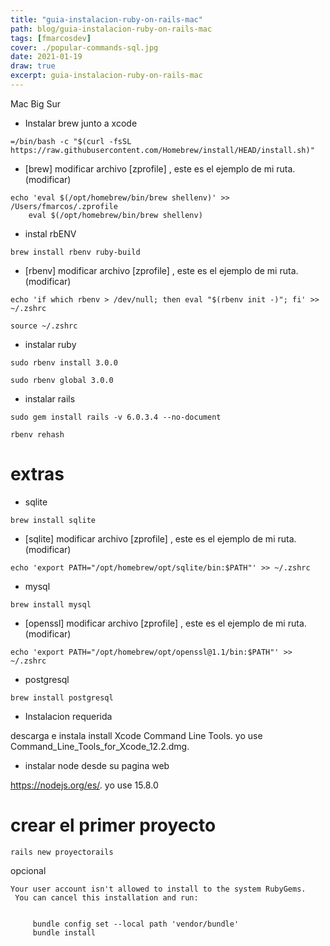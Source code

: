 ```yaml
---
title: "guia-instalacion-ruby-on-rails-mac"
path: blog/guia-instalacion-ruby-on-rails-mac
tags: [fmarcosdev]
cover: ./popular-commands-sql.jpg
date: 2021-01-19
draw: true
excerpt: guia-instalacion-ruby-on-rails-mac
---
```


Mac Big Sur

- Instalar brew junto a xcode

```
=/bin/bash -c "$(curl -fsSL https://raw.githubusercontent.com/Homebrew/install/HEAD/install.sh)"
```

- [brew] modificar archivo [zprofile] , este es el ejemplo de mi ruta.(modificar)

```
echo 'eval $(/opt/homebrew/bin/brew shellenv)' >> /Users/fmarcos/.zprofile
    eval $(/opt/homebrew/bin/brew shellenv)
```

- instal rbENV

```
brew install rbenv ruby-build
```

- [rbenv] modificar archivo [zprofile] , este es el ejemplo de mi ruta.(modificar)

```
echo 'if which rbenv > /dev/null; then eval "$(rbenv init -)"; fi' >> ~/.zshrc
```

```
source ~/.zshrc
```

- instalar ruby

```
sudo rbenv install 3.0.0
```

```
sudo rbenv global 3.0.0
```

- instalar rails

```
sudo gem install rails -v 6.0.3.4 --no-document
```

```
rbenv rehash
```

# extras

- sqlite

```
brew install sqlite
```

- [sqlite] modificar archivo [zprofile] , este es el ejemplo de mi ruta.(modificar)

```
echo 'export PATH="/opt/homebrew/opt/sqlite/bin:$PATH"' >> ~/.zshrc
```

- mysql

```
brew install mysql
```

- [openssl] modificar archivo [zprofile] , este es el ejemplo de mi ruta.(modificar)

```
echo 'export PATH="/opt/homebrew/opt/openssl@1.1/bin:$PATH"' >> ~/.zshrc
```

- postgresql

```
brew install postgresql
```

- Instalacion requerida

descarga e instala install Xcode Command Line Tools.
yo use Command_Line_Tools_for_Xcode_12.2.dmg.

- instalar node desde su pagina web

https://nodejs.org/es/.
yo use 15.8.0

# crear el primer proyecto

```
rails new proyectorails

```

opcional

```
Your user account isn't allowed to install to the system RubyGems.
 You can cancel this installation and run:


     bundle config set --local path 'vendor/bundle'
     bundle install
```
